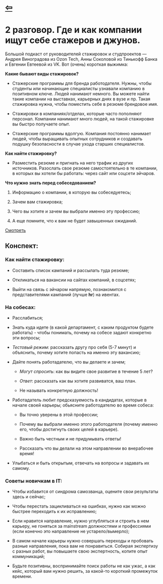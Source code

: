 # [⇦](/README.md)

# 2 разговор. Где и как компании ищут себе стажеров и джунов.

Большой подкаст от руководителей стажировок и студпроектов — Андрея Виноградова из Ozon Tech, Анны Соколовой из Тинькофф Банка и Евгении Евтеевой из VK. Вот (очень) короткая выжимка:

**Какие бывают виды стажировок?**

- Стажерские программы для бренда работодателя. Нужны, чтобы студенты или начинающие специалисты узнавали компанию в позитивном ключе. Людей нанимают немного. Вы можете найти такие компании на выставках, карьерных днях в вузе и пр. Такая стажировка нужна, чтобы поместить себе в резюме брендовое имя.

- Стажировки в компаниях/отделах, которые часто пополняют персонал. Компании нанимают много людей, на такой стажировке вы быстро получаете опыт.

- Стажерские программы вдолгую. Компания постоянно нанимает людей, чтобы выращивать опытных сотрудников и создавать подушку безопасности в случае ухода старших специалистов.

**Как найти стажировку?**

- Разместить резюме и пригнать на него трафик из других источников. Разослать свое резюме самостоятельно в те компании, в которых вы хотели бы работать: через сайт или соцсети эйчаров.

**Что нужно знать перед собеседованием?**

1. Информацию о компании, в которую вы собеседуетесь;

2. Зачем вам стажировка;

3. Чего вы хотите и зачем вы выбрали именно эту профессию;

4. А еще помните, что к вам не будет завышенных ожиданий.

[Смотреть](https://vk.com/video/@habr_career?z=video-46638176_456239216%2Fclub46638176%2Fpl_-46638176_-2)

## Конспект:

### Как найти стажировку:

- Составить список кампаний и рассылать туда резюме;

- Откликаться на вакансии на сайтах компаний, в соцсетях;

- Выйти на связь с эйчаром напрямую, познакомится с представителями кампаний (лучше **hr**) на ивентах.

### На собесах:

- Расслабиться;

- Знать куда идете (в какой департамент, с каким продуктом будете работать) - чтобы понимать, почему на собесе задают конкретно эти вопросы;

- *Тестовый режим*: рассказать другу про себя (5-7 минут) и объяснить, почему хотите попасть на именно эту вакансию;

- Дайте понять работадателю, что вы делаете и зачем;

  - *Могут спросить*: как вы видите свое развитие в течение 5 лет?

  - *Ответ*: рассказать как вы хотите развиватся, ваш план.
  
  - Не называть конкретную должность!

- Работадатель любит предсказуемость в кандидатах, которые в начале своей карьеры; обьясните работодателю во время собеса:

  - Вы точно уверены в этой профессии;
  
  - Почему вы выбрали именно этого работодателя (почему именно его, чтобы достигнуть своих целей в карьере).

  - Важно быть честным и не придумывать ответы!

  - Рассказать что вы делали на этом направлении во внерабочее время!

- Улыбаться и быть открытым, отвечать на вопросы и задавать их самому.

### Советы новичкам в IT:

- Чтобы избавится от синдрома самозванца, оцените свои результаты здесь и сейчас;

- Чтобы перестать зацикливаться на ошибках, нужно как можно быстрее переходить к их исправлению;

- Если нравится направление, нужно углубляться и строить в нем карьеру, не гоняться за mainstream должностями и профессиями (если конечно это направление не устарело/вымерло);

- В самом начале карьеры нужно совершать переходы и пробовать разные направления, пока вам не понравиться. Собирая экспертизу с разных работ, вы повышаете свою экспертность, копите опыт коммуникаций;

- Будьте позитивны, воспринимайте поиск работы не как ужас, а как кейс, который вам нужно решить, за какой-то короткий промежуток времени.
